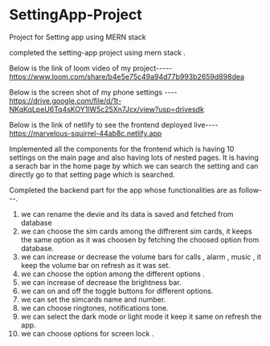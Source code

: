 # SettingApp-Project
Project for Setting app using MERN stack


completed the setting-app project using mern stack .


Below is the link of loom video of my project-----
https://www.loom.com/share/b4e5e75c49a94d77b993b2659d898dea


Below is the screen shot of my phone settings ----
https://drive.google.com/file/d/1t-NKqKqLpeU6Tq4sKOY1lW5c25Xn7Jcx/view?usp=drivesdk

Below is the link of netlify to see the frontend deployed live----
https://marvelous-squirrel-44ab8c.netlify.app

Implemented all the components for the frontend which is having 10 settings on the main page and 
also having lots of nested pages.
It is having a serach bar in the home page by which we can search the setting and can directly go to that setting page which is searched.


Completed the backend part for the app whose functionalities are as follow---.
1. we can rename the devie and its data is saved and fetched from database
2. we can choose the sim cards among the diffrerent sim cards, it keeps the same option as it was choosen by fetching the choosed option from database.
3. we can increase or decrease the volume bars for calls , alarm , music , it keep the volume bar on refresh as it was set.
4. we can choose the option among the different options .
5. we can increase of decrease the brightness bar.
6. we can on and off the toggle buttons for different options.
7. we can set the simcards name and number.
8. we can choose ringtones, notifications tone.
9. we can select the dark mode or light mode it keep it same on refresh the app.
10. we can choose options for screen lock .
